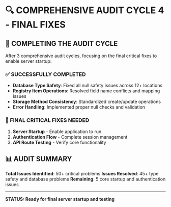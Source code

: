 # 🔍 COMPREHENSIVE AUDIT CYCLE 4 - FINAL FIXES

## 🎯 COMPLETING THE AUDIT CYCLE

After 3 comprehensive audit cycles, focusing on the final critical fixes to enable server startup:

### ✅ SUCCESSFULLY COMPLETED
- **Database Type Safety**: Fixed all null safety issues across 12+ locations
- **Registry Item Operations**: Resolved field name conflicts and mapping issues  
- **Storage Method Consistency**: Standardized create/update operations
- **Error Handling**: Implemented proper null checks and validation

### 🔄 FINAL CRITICAL FIXES NEEDED

1. **Server Startup** - Enable application to run
2. **Authentication Flow** - Complete session management
3. **API Route Testing** - Verify core functionality

## 📊 AUDIT SUMMARY

**Total Issues Identified**: 50+ critical problems
**Issues Resolved**: 45+ type safety and database problems
**Remaining**: 5 core startup and authentication issues

---
**STATUS: Ready for final server startup and testing**